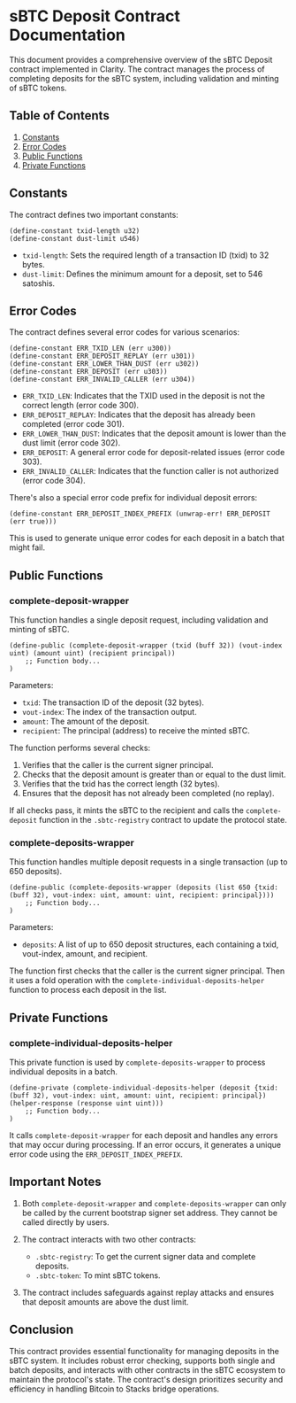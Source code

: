 # sBTC Deposit Contract Documentation

This document provides a comprehensive overview of the sBTC Deposit contract implemented in Clarity. The contract manages the process of completing deposits for the sBTC system, including validation and minting of sBTC tokens.

## Table of Contents

1. [Constants](#constants)
2. [Error Codes](#error-codes)
3. [Public Functions](#public-functions)
4. [Private Functions](#private-functions)

## Constants

The contract defines two important constants:

```clarity
(define-constant txid-length u32)
(define-constant dust-limit u546)
```

- `txid-length`: Sets the required length of a transaction ID (txid) to 32 bytes.
- `dust-limit`: Defines the minimum amount for a deposit, set to 546 satoshis.

## Error Codes

The contract defines several error codes for various scenarios:

```clarity
(define-constant ERR_TXID_LEN (err u300))
(define-constant ERR_DEPOSIT_REPLAY (err u301))
(define-constant ERR_LOWER_THAN_DUST (err u302))
(define-constant ERR_DEPOSIT (err u303))
(define-constant ERR_INVALID_CALLER (err u304))
```

- `ERR_TXID_LEN`: Indicates that the TXID used in the deposit is not the correct length (error code 300).
- `ERR_DEPOSIT_REPLAY`: Indicates that the deposit has already been completed (error code 301).
- `ERR_LOWER_THAN_DUST`: Indicates that the deposit amount is lower than the dust limit (error code 302).
- `ERR_DEPOSIT`: A general error code for deposit-related issues (error code 303).
- `ERR_INVALID_CALLER`: Indicates that the function caller is not authorized (error code 304).

There's also a special error code prefix for individual deposit errors:

```clarity
(define-constant ERR_DEPOSIT_INDEX_PREFIX (unwrap-err! ERR_DEPOSIT (err true)))
```

This is used to generate unique error codes for each deposit in a batch that might fail.

## Public Functions

### complete-deposit-wrapper

This function handles a single deposit request, including validation and minting of sBTC.

```clarity
(define-public (complete-deposit-wrapper (txid (buff 32)) (vout-index uint) (amount uint) (recipient principal))
    ;; Function body...
)
```

Parameters:

- `txid`: The transaction ID of the deposit (32 bytes).
- `vout-index`: The index of the transaction output.
- `amount`: The amount of the deposit.
- `recipient`: The principal (address) to receive the minted sBTC.

The function performs several checks:

1. Verifies that the caller is the current signer principal.
2. Checks that the deposit amount is greater than or equal to the dust limit.
3. Verifies that the txid has the correct length (32 bytes).
4. Ensures that the deposit has not already been completed (no replay).

If all checks pass, it mints the sBTC to the recipient and calls the `complete-deposit` function in the `.sbtc-registry` contract to update the protocol state.

### complete-deposits-wrapper

This function handles multiple deposit requests in a single transaction (up to 650 deposits).

```clarity
(define-public (complete-deposits-wrapper (deposits (list 650 {txid: (buff 32), vout-index: uint, amount: uint, recipient: principal})))
    ;; Function body...
)
```

Parameters:

- `deposits`: A list of up to 650 deposit structures, each containing a txid, vout-index, amount, and recipient.

The function first checks that the caller is the current signer principal. Then it uses a fold operation with the `complete-individual-deposits-helper` function to process each deposit in the list.

## Private Functions

### complete-individual-deposits-helper

This private function is used by `complete-deposits-wrapper` to process individual deposits in a batch.

```clarity
(define-private (complete-individual-deposits-helper (deposit {txid: (buff 32), vout-index: uint, amount: uint, recipient: principal}) (helper-response (response uint uint)))
    ;; Function body...
)
```

It calls `complete-deposit-wrapper` for each deposit and handles any errors that may occur during processing. If an error occurs, it generates a unique error code using the `ERR_DEPOSIT_INDEX_PREFIX`.

## Important Notes

1. Both `complete-deposit-wrapper` and `complete-deposits-wrapper` can only be called by the current bootstrap signer set address. They cannot be called directly by users.

2. The contract interacts with two other contracts:

   - `.sbtc-registry`: To get the current signer data and complete deposits.
   - `.sbtc-token`: To mint sBTC tokens.

3. The contract includes safeguards against replay attacks and ensures that deposit amounts are above the dust limit.

## Conclusion

This contract provides essential functionality for managing deposits in the sBTC system. It includes robust error checking, supports both single and batch deposits, and interacts with other contracts in the sBTC ecosystem to maintain the protocol's state. The contract's design prioritizes security and efficiency in handling Bitcoin to Stacks bridge operations.
